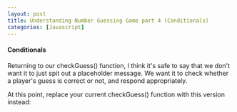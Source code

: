 ```yaml
---
layout: post
title: Understanding Number Guessing Game part 4 (Conditionals)
categories: [Javascript]
---
```


#### Conditionals
Returning to our checkGuess() function, I think it's safe to say that we don't want it to just spit out a placeholder message. We want it to check whether a player's guess is correct or not, and respond appropriately.

At this point, replace your current checkGuess() function with this version instead:

